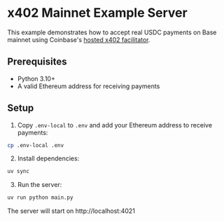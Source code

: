 # x402 Mainnet Example Server

This example demonstrates how to accept real USDC payments on Base mainnet using Coinbase's [hosted x402 facilitator](https://docs.cdp.coinbase.com/x402/docs/welcome).

## Prerequisites

- Python 3.10+
- A valid Ethereum address for receiving payments

## Setup

1. Copy `.env-local` to `.env` and add your Ethereum address to receive payments:

```bash
cp .env-local .env
```

2. Install dependencies:
```bash
uv sync
```

3. Run the server:
```bash
uv run python main.py
```

The server will start on http://localhost:4021
